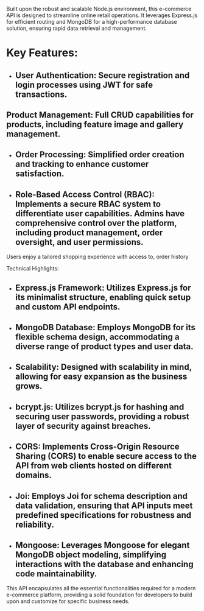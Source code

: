Built upon the robust and scalable Node.js environment, this e-commerce API is designed to streamline online retail operations. It leverages Express.js for efficient routing and MongoDB for a high-performance database solution, ensuring rapid data retrieval and management.

# Key Features:

- ## User Authentication: Secure registration and login processes using JWT for safe transactions.
## Product Management: Full CRUD capabilities for products, including feature image and gallery management.
- ## Order Processing: Simplified order creation and tracking to enhance customer satisfaction.
- ## Role-Based Access Control (RBAC): Implements a secure RBAC system to differentiate user capabilities. Admins have comprehensive control over the platform, including product management, order oversight, and user permissions.
 Users enjoy a tailored shopping experience with access to, order history

Technical Highlights:

- ## Express.js Framework: Utilizes Express.js for its minimalist structure, enabling quick setup and custom API endpoints.
- ## MongoDB Database: Employs MongoDB for its flexible schema design, accommodating a diverse range of product types and user data.
- ## Scalability: Designed with scalability in mind, allowing for easy expansion as the business grows.
- ## bcrypt.js: Utilizes bcrypt.js for hashing and securing user passwords, providing a robust layer of security against breaches.
- ## CORS: Implements Cross-Origin Resource Sharing (CORS) to enable secure access to the API from web clients hosted on different domains.
- ## Joi: Employs Joi for schema description and data validation, ensuring that API inputs meet predefined specifications for robustness and reliability.
- ## Mongoose: Leverages Mongoose for elegant MongoDB object modeling, simplifying interactions with the database and enhancing code maintainability.

This API encapsulates all the essential functionalities required for a modern e-commerce platform, providing a solid foundation for developers to build upon and customize for specific business needs.
